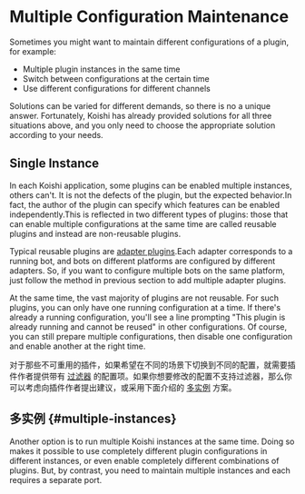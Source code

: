 # Multiple Configuration Maintenance

Sometimes you might want to maintain different configurations of a plugin, for example:

- Multiple plugin instances in the same time
- Switch between configurations at the certain time
- Use different configurations for different channels

Solutions can be varied for different demands, so there is no a unique answer. Fortunately, Koishi has already provided solutions for all three situations above, and you only need to choose the appropriate solution according to your needs.

## Single Instance

In each Koishi application, some plugins can be enabled multiple instances, others can't. It is not the defects of the plugin, but the expected behavior.In fact, the author of the plugin can specify which features can be enabled independently.This is reflected in two different types of plugins: those that can enable multiple configurations at the same time are called reusable plugins and instead are non-reusable plugins.

Typical reusable plugins are [adapter plugins](../usage/adapter.md).Each adapter corresponds to a running bot, and bots on different platforms are configured by different adapters. So, if you want to configure multiple bots on the same platform, just follow the method in previous section to add multiple adapter plugins.

At the same time, the vast majority of plugins are not reusable. For such plugins, you can only have one running configuration at a time. If there's already a running configuration, you'll see a line prompting "This plugin is already running and cannot be reused" in other configurations. Of course, you can still prepare multiple configurations, then disable one configuration and enable another at the right time.

对于那些不可重用的插件，如果希望在不同的场景下切换到不同的配置，就需要插件作者提供带有 [过滤器](../usage/customize.md#filters) 的配置项。如果你想要修改的配置不支持过滤器，那么你可以考虑向插件作者提出建议，或采用下面介绍的 [多实例](#multiple-instances) 方案。

## 多实例 {#multiple-instances}

Another option is to run multiple Koishi instances at the same time. Doing so makes it possible to use completely different plugin configurations in different instances, or even enable completely different combinations of plugins. But, by contrast, you need to maintain multiple instances and each requires a separate port.
